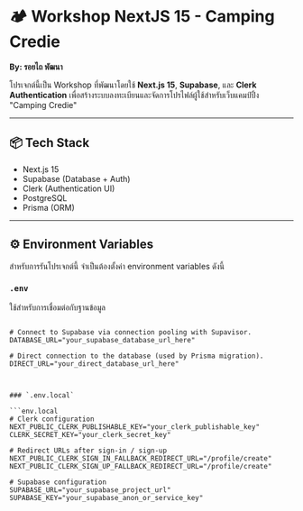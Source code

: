 # 🏕️ Workshop NextJS 15 - Camping Credie  
**By: รอยไถ พัฒนา**

โปรเจกต์นี้เป็น Workshop ที่พัฒนาโดยใช้ **Next.js 15**, **Supabase**, และ **Clerk Authentication** เพื่อสร้างระบบลงทะเบียนและจัดการโปรไฟล์ผู้ใช้สำหรับเว็บแคมป์ปิ้ง "Camping Credie"

---

## 📦 Tech Stack

- Next.js 15
- Supabase (Database + Auth)
- Clerk (Authentication UI)
- PostgreSQL
- Prisma (ORM)

---

## ⚙️ Environment Variables

สำหรับการรันโปรเจกต์นี้ จำเป็นต้องตั้งค่า environment variables ดังนี้

### `.env`

ใช้สำหรับการเชื่อมต่อกับฐานข้อมูล

```env

# Connect to Supabase via connection pooling with Supavisor.
DATABASE_URL="your_supabase_database_url_here"

# Direct connection to the database (used by Prisma migration).
DIRECT_URL="your_direct_database_url_here"



### `.env.local`

```env.local
# Clerk configuration
NEXT_PUBLIC_CLERK_PUBLISHABLE_KEY="your_clerk_publishable_key"
CLERK_SECRET_KEY="your_clerk_secret_key"

# Redirect URLs after sign-in / sign-up
NEXT_PUBLIC_CLERK_SIGN_IN_FALLBACK_REDIRECT_URL="/profile/create"
NEXT_PUBLIC_CLERK_SIGN_UP_FALLBACK_REDIRECT_URL="/profile/create"

# Supabase configuration
SUPABASE_URL="your_supabase_project_url"
SUPABASE_KEY="your_supabase_anon_or_service_key"










